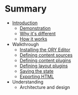 # Summary

* [Introduction](README.md)
  * [Demonstration](README.md#demonstration)
  * [Why it's different](README.md#why-its-different)
  * [How it works](README.md#how-it-works)
* Walkthrough
  * [Installing the ORY Editor](walkthrough/installation.md)
  * [Defining content sources](walkthrough/content-source.md)
  * [Defining content plugins](walkthrough/content-plugins.md)
  * [Defining layout plugins](walkthrough/layout-plugins.md)
  * [Saving the state](walkthrough/saving-state.md)
  * [Exporting HTML](walkthrough/exporting-html.md)
* Understanding
  * Architecture and design
